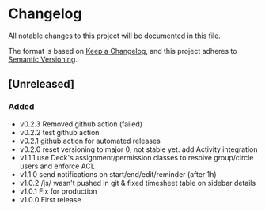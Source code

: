 # Changelog

All notable changes to this project will be documented in this file.

The format is based on [Keep a Changelog](https://keepachangelog.com/en/1.1.0/),
and this project adheres to [Semantic Versioning](https://semver.org/spec/v2.0.0.html).

## [Unreleased]

### Added

- v0.2.3 Removed github action (failed)
- v0.2.2 test github action
- v0.2.1 github action for automated releases
- v0.2.0 reset versioning to major 0, not stable yet. add Activity integration
- v1.1.1 use Deck's assignment/permission classes to resolve group/circle users and enforce ACL
- v1.1.0 send notifications on start/end/edit/reminder (after 1h)
- v1.0.2 /js/ wasn't pushed in git & fixed timesheet table on sidebar details
- v1.0.1 Fix for production
- v1.0.0 First release
